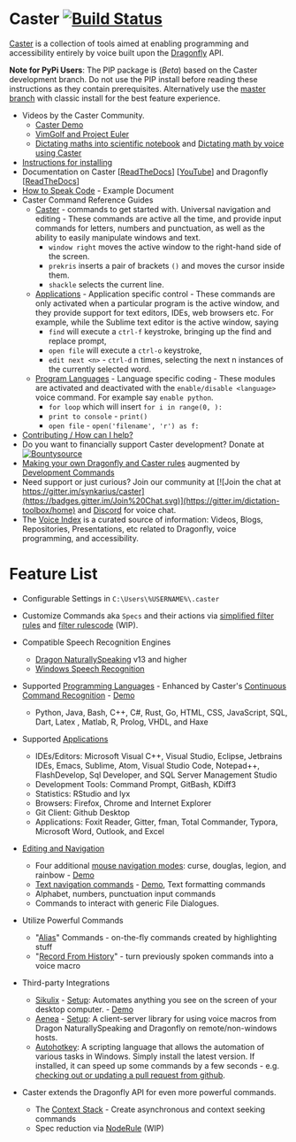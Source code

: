 # Caster [![Build Status](https://travis-ci.org/dictation-toolbox/Caster.svg?branch=develop)](https://travis-ci.org/dictation-toolbox/Caster)

[Caster](https://github.com/dictation-toolbox/Caster)  is a collection of tools aimed at enabling programming and accessibility entirely by voice built upon the [Dragonfly](https://github.com/dictation-toolbox/dragonfly) API.

**Note for PyPi Users**: The PIP package is (_Beta_) based on the Caster development branch. Do not use the PIP install before reading these instructions as they contain prerequisites.
Alternatively use the [master branch](https://github.com/dictation-toolbox/Caster) with classic install for  the best feature experience.

- Videos by the Caster Community.
  - [Caster Demo](https://www.youtube.com/watch?v=oIwh3z2jXD4)
  - [VimGolf and Project Euler](https://www.youtube.com/watch?v=T1bKAqDhH_E)
  - [Dictating maths into scientific notebook](https://www.youtube.com/watch?v=oq8EoPu0cGY&t=3s) and [Dictating math by voice using Caster](https://www.youtube.com/watch?v=z-iHvPmjcas)
- [Instructions for installing](https://github.com/dictation-toolbox/Caster/blob/develop/castervoice/doc/Installation.md)
- Documentation on Caster [[ReadTheDocs](https://caster.readthedocs.io/en/latest/)] [[YouTube](https://www.youtube.com/channel/UC2qZzmCj_5ZKkTa3i9X1LCg)] and Dragonfly [[ReadTheDocs](https://dragonfly2.readthedocs.io/en/latest/)] 
- [How to Speak Code](https://caster.readthedocs.io/en/latest/readthedocs/Examples/Speaking/Examples/) - Example Document
- Caster Command Reference Guides 
  - [Caster](https://github.com/dictation-toolbox/Caster/blob/develop/CasterQuickReference.pdf) - commands to get started with. Universal navigation and editing - These commands are active all the time, and provide input commands for letters, numbers and punctuation, as well as the ability to easily manipulate windows and text. 
    - `window right` moves the active window to the right-hand side of the screen.
    - `prekris` inserts a pair of brackets `()` and moves the cursor inside them.
    - `shackle` selects the current line.
  - [Applications](https://caster.readthedocs.io/en/latest/readthedocs/Application_Commands_Quick_Reference/) - Application specific control - These commands are only activated when a particular program is the active window, and they provide support for text editors, IDEs, web browsers etc. For example, while the Sublime text editor is the active window, saying
    - `find` will execute a `ctrl-f` keystroke, bringing up the find and replace prompt,
    - `open file` will execute a `ctrl-o` keystroke,
    - `edit next <n>` - `ctrl-d` n times, selecting the next n instances of the currently selected word.
  - [Program Languages](https://caster.readthedocs.io/en/latest/readthedocs/CCR_languages_Quick_Reference/) - Language specific coding - These modules are activated and deactivated with the `enable/disable <language>` voice command. For example say `enable python`. 
    - `for loop` which will insert `for i in range(0, ):`
    - `print to console` - `print()`
    - `open file` -  `open('filename', 'r') as f:`
- [Contributing / How can I help?](https://caster.readthedocs.io/en/latest/Contributing/)
- Do you want to financially support Caster development? 
Donate at [![Bountysource](https://www.bountysource.com/badge/team?team_id=407907&style=bounties_posted)](https://www.bountysource.com/teams/caster-dictation/bounties?utm_source=Bountysource&utm_medium=shield&utm_campaign=bounties_posted) 
- [Making your own Dragonfly and Caster rules](https://caster.readthedocs.io/en/latest/readthedocs/Examples/Rule_Construction/) augmented by [Development Commands](https://caster.readthedocs.io/en/latest/readthedocs/CCR_languages_Quick_Reference/#VoiceDevCommands)
- Need support or just curious? Join our community at [![Join the chat at https://gitter.im/synkarius/caster](https://badges.gitter.im/Join%20Chat.svg)](https://gitter.im/dictation-toolbox/home) and [Discord](https://discord.gg/9eAAsCJ) for voice chat.
- The [Voice Index](https://caster.readthedocs.io/en/latest/readthedocs/Voice_Index/) is a curated source of information: Videos, Blogs, Repositories, Presentations, etc related to Dragonfly, voice programming, and accessibility.

# Feature List

- Configurable Settings in `C:\Users\%USERNAME%\.caster`

- Customize Commands aka `Specs` and their actions via [simplified filter rules](https://caster.readthedocs.io/en/latest/readthedocs/CCR/#rule-filters-simplified) and [filter rules](https://caster.readthedocs.io/en/latest/readthedocs/CCR/#Rule-Filters)[code](https://github.com/dictation-toolbox/caster/tree/master/caster/user/filters/examples) (WIP).

- Compatible Speech Recognition Engines

  - [Dragon NaturallySpeaking](https://www.nuance.com/dragon.html) v13 and higher
  - [Windows Speech Recognition](https://support.microsoft.com/en-us/help/17208/windows-10-use-speech-recognition)

- Supported [Programming Languages](https://caster.readthedocs.io/en/latest/readthedocs/CCR_languages_Quick_Reference/) - Enhanced by Caster's [Continuous Command Recognition](https://caster.readthedocs.io/en/latest/readthedocs/CCR/) - [Demo](https://www.youtube.com/watch?v=Obdegwr_LFc&index=5&list=PLV6JPhkq1x8LHu02YefhUU9rXiB2PK8tc)

  - Python, Java, Bash, C++, C#, Rust, Go, HTML, CSS, JavaScript, SQL, Dart, Latex , Matlab, R, Prolog, VHDL, and Haxe

- Supported [Applications](https://caster.readthedocs.io/en/latest/readthedocs/Application_Commands_Quick_Reference/)

  - IDEs/Editors: Microsoft Visual C++, Visual Studio, Eclipse, Jetbrains IDEs, Emacs, Sublime, Atom, Visual Studio Code, Notepad++, FlashDevelop, Sql Developer, and SQL Server Management Studio
  - Development Tools: Command Prompt, GitBash, KDiff3
  - Statistics: RStudio and lyx
  - Browsers: Firefox, Chrome and Internet Explorer
  - Git Client:  Github Desktop 
  - Applications: Foxit Reader, Gitter, fman, Total Commander, Typora, Microsoft Word, Outlook, and Excel

- [Editing and Navigation](https://github.com/dictation-toolbox/Caster/blob/develop/CasterQuickReference.pdf)

  - Four additional [mouse navigation modes](https://caster.readthedocs.io/en/latest/readthedocs/Mouse/): curse, douglas, legion, and rainbow - [Demo](https://www.youtube.com/watch?v=UISjQBMmQ-I&feature=youtu.be)
  - [Text navigation commands](https://caster.readthedocs.io/en/latest/readthedocs/Text_Manipulation/) - [Demo](https://www.youtube.com/watch?v=xj8IzNlfM70), Text formatting commands
  - Alphabet, numbers, punctuation input commands
  - Commands to interact with generic File Dialogues.

- Utilize Powerful Commands

  - "[Alias](https://caster.readthedocs.io/en/latest/readthedocs/Alias/)" Commands - on-the-fly commands created by highlighting stuff
  - "[Record From History](https://caster.readthedocs.io/en/latest/readthedocs/Record_Macros/)" - turn previously spoken commands into a voice macro 

- Third-party Integrations

  - [Sikulix](http://sikulix.com/) - [Setup](https://caster.readthedocs.io/en/latest/readthedocs/Sikuli/): Automates anything you see on the screen of your desktop computer. - [Demo](https://youtu.be/RFdsD2OgDzk?list=PLV6JPhkq1x8LHu02YefhUU9rXiB2PK8tc&t=512)
  - [Aenea](https://github.com/dictation-toolbox/aenea) - [Setup](https://caster.readthedocs.io/en/latest/readthedocs/Aenea/): A client-server library for using voice macros from Dragon NaturallySpeaking and Dragonfly on remote/non-windows hosts.
  - [Autohotkey](https://www.autohotkey.com/): A scripting language that allows the automation of various tasks in Windows. Simply install the latest version. If installed, it can speed up some commands by a few seconds - e.g. [checking out or updating a pull request from github](https://caster.readthedocs.io/en/latest/readthedocs/Application_Commands_Quick_Reference/#google-chrome).

- Caster extends the Dragonfly API for even more powerful commands.

  - The [Context Stack](https://caster.readthedocs.io/en/latest/readthedocs/ContextStack/) - Create asynchronous and context seeking commands
  - Spec reduction via [NodeRule](https://caster.readthedocs.io/en/latest/readthedocs/NodeRule/) (WIP)

  
